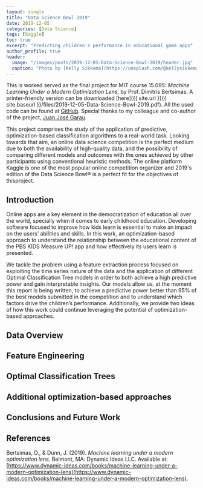 ```yaml
---
layout: single
title: "Data Science Bowl 2019"
date: 2019-12-05
categories: [Data Science]
tags: [Kaggle]
toc: true
excerpt: "Predicting children's performance in educational game apps"
author_profile: true
header:
  image: "/images/posts/2019-12-05-Data-Science-Bowl-2019/header.jpg"
  caption: "Photo by [Kelly Sikkema](https://unsplash.com/@kellysikkema?utm_source=unsplash&utm_medium=referral&utm_content=creditCopyText) on [Unsplash](https://unsplash.com/)"
---
```


This is worked served as the final project for MIT course 15.095: _Machine Learning Under a Modern Optimization Lens_, by Prof. Dimitris Bertsimas. A printer-friendly version can be downloaded [here]({{ site.url }}{{ site.baseurl }}/files/2019-12-05-Data-Science-Bowl-2019.pdf). All the used code can be found at [GitHub](https://github.com/inigodelamaza). Special thanks to my colleague and co-author of the project, [Juan José Garau](http://systemarchitect.mit.edu/students.php#garau).

This project comprises the study of the application of predictive, optimization-based classification algorithms to a real-world task. Looking towards that aim, an online data science competition is the perfect medium due to both the availability of high-quality data, and the possibility of comparing different models and outcomes with the ones achieved by other participants using conventional heuristic methods. The online platform Kaggle is one of the most popular online competition organizer and 2019's edition of the Data Science Bowl® is a perfect fit for the objectives of thisproject.

## Introduction

Online apps are a key element in the democratization of education all over the world, specially when it comes to early childhood education. Developing software focused to improve how kids learn is essential to make an impact on the users’ abilities and skills. In this work, an optimization-based approach to understand the relationship between the educational content of the PBS KIDS Measure UP! app and how effectively its users learn is presented.

We tackle the problem using a feature extraction process focused on exploiting the time series nature of the data and the application of different Optimal Classification Tree models in order to both achieve a high predictive power and gain interpretable insights. Our models allow us, at the moment this report is being written, to achieve a predictive power better than 95% of the best models submitted in the competition and to understand which factors drive the children’s performance. Additionally, we provide two ideas of how this work could continue leveraging the potential of optimization-based approaches.

## Data Overview

## Feature Engineering

## Optimal Classification Trees

## Additional optimization-based approaches

## Conclusions and Future Work

## References

Bertsimas, D., & Dunn, J. (2019). _Machine learning under a modern optimization lens._ Belmont, MA: Dynamic Ideas LLC. Available at: [https://www.dynamic-ideas.com/books/machine-learning-under-a-modern-optimization-lens](https://www.dynamic-ideas.com/books/machine-learning-under-a-modern-optimization-lens).